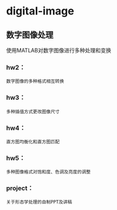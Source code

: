 # digital-image
## 数字图像处理

使用MATLAB对数字图像进行多种处理和变换
### hw2：
    数字图像的多种格式相互转换
### hw3：
    多种插值方式更改图像尺寸
### hw4：
    直方图均衡化和直方图匹配
### hw5：
    多种图像格式对饱和度、色调及亮度的调整
### project：
    关于形态学处理的自制PPT及讲稿
